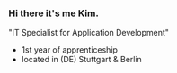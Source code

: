 ### Hi there it's me Kim.

"IT Specialist for Application Development"
- 1st year of apprenticeship
- located in (DE) Stuttgart & Berlin
